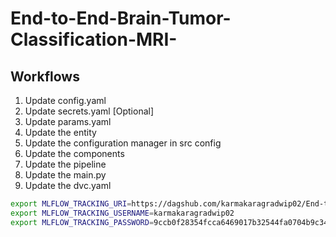 # End-to-End-Brain-Tumor-Classification-MRI-

## Workflows

1. Update config.yaml
2. Update secrets.yaml [Optional]
3. Update params.yaml
4. Update the entity
5. Update the configuration manager in src config
6. Update the components
7. Update the pipeline 
8. Update the main.py
9. Update the dvc.yaml

```bash
export MLFLOW_TRACKING_URI=https://dagshub.com/karmakaragradwip02/End-to-End-Brain-Tumor-Classification-MRI-.mlflow
export MLFLOW_TRACKING_USERNAME=karmakaragradwip02
export MLFLOW_TRACKING_PASSWORD=9ccb0f28354fcca6469017b32544fa0704b9c343
```
